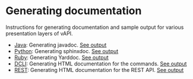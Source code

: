 # Generating documentation

Instructions for generating documentation and sample output for various presentation layers of vAPI.

- [Java](java.md): Generating javadoc. [See output](http://vapi-jenkins.eng.vmware.com/view/Core/job/vAPI_Core_Tutorial_Documentation/Java_documentation/index.html?sample/first/package-summary.html)
- [Python](python.md): Generating sphinxdoc. [See output](http://vapi-jenkins.eng.vmware.com/view/Core/job/vAPI_Core_Tutorial_Documentation/Python_documentation/sample.html#module-sample.first_client)
- [Ruby](ruby.md): Generating Yarddoc. [See output](http://vapi-jenkins.eng.vmware.com/view/Core/job/vAPI_Core_Tutorial_Documentation/Ruby_documentation/index.html)
- [DCLI](dcli.md): Generating HTML documentation for the commands. [See output](http://vapi-jenkins.eng.vmware.com/job/vAPI_Core_Tutorial_Documentation/dcli_documentation/ToyVM.html)
- [REST](rest.md): Generating HTML documentation for the REST API. [See output](http://vapi-jenkins.eng.vmware.com/view/Core/job/vAPI_Core_Tutorial_Documentation/REST_documentation/landing_operations.html)
